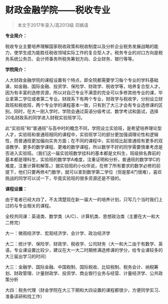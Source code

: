 # 财政金融学院——税收专业 

 

> 本文于2017年录入/高2013级 邓嫣语

 

**专业简介：**

税收专业主要培养理解国家税收政策和税收制度以及分析企业税务发展战略的能力，使学生成为能胜任税收领域实际工作的复合型人才。税务专业的对口方向是税务系统公务员、会计师事务所税务筹划方向、企业财务、银行等等。

 

**学院简介：**

人大财政金融学院的课程设置有个特点，即全院都需要学习每个专业的学科基础课，如金融、国际金融、投资学、保险学、财政学、税收学等，培养复合型人才。因为有丰富的选修资源，所以对自己专业不满意的完全可以多修其他专业的课，毕业拿第二学位或者第二专业。财政系下有两个专业，财政学与税收学，分别设立财政班和税收班，两个专业学的课程基本一致，只有到了大三才会有专业选修课的区别。同时，在大一刚入学时，学院会通过英语分级考试、数学考试和面试，选择20名财政系的同学进入财税实验班学习。

此“实验班”和“普通班”与高中时的概念不同，学院设立实验班，是希望培养理论型人才，实验班和普通班相同的课程中，实验班学习的部分更加强调理论性和逻辑性，而普通班更加偏向实务方面；在不同的课程中，实验班比起普通班有更多的双语教学、更多的数学课程、更难的数学课程，所以数学不好的同学需要慎重考虑是否进入实验班。（我们这一届实验班数学挂科的基本都是文科生，班级排名靠前的基本都是理科生，实验班的数学学A难度，注重证明和分析，普通班的数学学C的难度，注重计算和解答。）据实验班的小伙伴说，在修了所有要求的数学必修的前提下，他们只要再修4门数学，就可以拿到数学第二学位（但是那4门很难），喜欢挑战的同学可以试一下，毕竟实验班的很多资源还是不错的。

 

**课程设置：**

​    由于笔者已经大四了，不太清楚现在新一届大一的培养计划，只写几个当时我们上过的与专业相关的课程。

全校共同课：英语类、数学类（A/C）、计算机类、思想政治类（主要在大一和大二修完）

大一：微观经济学、宏观经济学、会计学、政治经济学

大二：统计学、保险学、财政学、税收学、公司财务（大一和大二由于有数学、英语，专业课设置比较少，建议在大一大二时期修满选修课的学分，给专业课较多的大三留出学习的时间）

大三：金融学、国际金融、中国税制、国际税收、比较税制、税务会计、纳税筹划、财政管理、计量财政学、投资学、商业银行业务与经营、计量经济学、公共政策分析

大四：税务代理（财金学院在大三下期和大四设置的课程都很少，方便同学实习、准备读研和找工作）